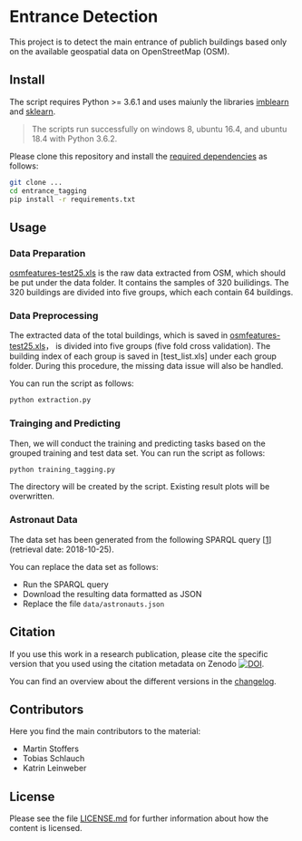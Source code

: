 
# Entrance Detection 
This project is to detect the main entrance of publich buildings based only on the available geospatial data on OpenStreetMap (OSM).


## Install

The script requires Python >= 3.6.1 and uses maiunly the libraries [imblearn](https://imbalanced-learn.readthedocs.io/en/stable/index.html) and [sklearn](https://scikit-learn.org/stable/).

> The scripts run successfully on windows 8, ubuntu 16.4, and ubuntu 18.4 with Python 3.6.2.

Please clone this repository and install the [required dependencies](requirements.txt) as follows:

```bash
git clone ...
cd entrance_tagging
pip install -r requirements.txt
```

## Usage

### Data Preparation
[osmfeatures-test25.xls](https://drive.google.com/file/d/1lVG3zhWKvR1SVVN3QgLGAyxmc0c97QXJ/view?usp=sharing) is the raw data extracted from OSM, which should be put under the data folder. It contains the samples of 320 builidings. 
The 320 buildings are divided into five groups, which each contain 64 buildings. 


### Data Preprocessing
The extracted data of the total buildings, which is saved in [osmfeatures-test25.xls](https://drive.google.com/file/d/1lVG3zhWKvR1SVVN3QgLGAyxmc0c97QXJ/view?usp=sharing)， is divided into five groups (five fold cross validation). The building index of each group is saved in [test_list.xls] under each group folder. During this procedure, the missing data issue will also be handled.

You can run the script as follows:

```bash
python extraction.py
```

### Trainging and Predicting
Then, we will conduct the training and predicting tasks based on the grouped training and test data set.
You can run the script as follows:

```bash
python training_tagging.py
```

The directory will be created by the script.
Existing result plots will be overwritten.


### Astronaut Data

The data set has been generated from the following SPARQL query [[1]] (retrieval date: 2018-10-25).

You can replace the data set as follows:
- Run the SPARQL query
- Download the resulting data formatted as JSON
- Replace the file `data/astronauts.json`

[1]: https://query.wikidata.org/#%23Birthplaces%20of%20astronauts%0ASELECT%20DISTINCT%20%3Fastronaut%20%3FastronautLabel%20%3Fbirthdate%20%3FbirthplaceLabel%20%3Fsex_or_genderLabel%20%3Ftime_in_space%20%3Fdate_of_death%20WHERE%20%7B%0A%20%20%3Fastronaut%20%3Fx1%20wd%3AQ11631.%0A%20%20%3Fastronaut%20wdt%3AP569%20%3Fbirthdate.%0A%20%20%3Fastronaut%20wdt%3AP19%20%3Fbirthplace.%0A%20%20SERVICE%20wikibase%3Alabel%20%7B%20bd%3AserviceParam%20wikibase%3Alanguage%20%22en%22.%20%7D%0A%20%20OPTIONAL%20%7B%20%3Fastronaut%20wdt%3AP21%20%3Fsex_or_gender.%20%7D%0A%20%20OPTIONAL%20%7B%20%3Fastronaut%20wdt%3AP2873%20%3Ftime_in_space.%20%7D%0A%20%20OPTIONAL%20%7B%20%3Fastronaut%20wdt%3AP570%20%3Fdate_of_death.%20%7D%0A%7D%0AORDER%20BY%20DESC%28%3Ftime_in_space%29


## Citation

If you use this work in a research publication,
please cite the specific version that you used using the citation metadata on Zenodo [![DOI](https://zenodo.org/badge/DOI/10.5281/zenodo.ZENODO-DOI.svg)](https://doi.org/10.5281/zenodo.ZENODO-DOI).

You can find an overview about the different versions in the [changelog](CHANGELOG.md).

## Contributors

Here you find the main contributors to the material:

- Martin Stoffers
- Tobias Schlauch
- Katrin Leinweber

## License

Please see the file [LICENSE.md](LICENSE.md) for further information about how the content is licensed.

